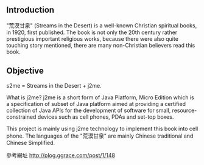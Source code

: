 ## Introduction ##
"荒漠甘泉" (Streams in the Desert) is a well-known Christian spiritual books, in 1920, first published. The book is not only the 20th century rather prestigious important religious works, because there were also quite touching story mentioned, there are many non-Christian believers read this book.

## Objective ##
s2me = Streams in the Desert + j2me.

What is j2me? j2me is a short form of Java Platform, Micro Edition which is a specification of subset of Java platform aimed at providing a certified collection of Java APIs for the development of software for small, resource-constrained devices such as cell phones, PDAs and set-top boxes.

This project is mainly using j2me technology to implement this book into cell phone. The languages of the "荒漠甘泉" are mainly Chinese traditional and Chinese Simplified.

參考網址 http://plog.ggrace.com/post/1/148